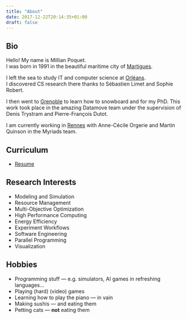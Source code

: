 ```yaml
---
title: "About"
date: 2017-12-22T20:14:35+01:00
draft: false
---
```


## Bio
Hello!
My name is Millian Poquet.  
I was born in 1991 in the beautiful maritime city of
[Martigues](../img/martigues.jpg).

I left the sea to study IT and computer science at [Orléans](../img/orleans.jpg).  
I discovered CS research there thanks to Sébastien Limet and Sophie Robert.

I then went to [Grenoble](../img/grenoble.jpg) to learn how to snowboard and for my PhD.
This work took place in the amazing Datamove team under the supervision of
Denis Trystram and Pierre-François Dutot.

I am currently working in [Rennes](../img/rennes.jpg) with Anne-Cécile Orgerie
and Martin Quinson in the Myriads team.

## Curriculum
- [Resume](/misc/resume.pdf)

## Research Interests
- Modeling and Simulation
- Resource Management
- Multi-Objective Optimization
- High Performance Computing
- Energy Efficiency
- Experiment Workflows
- Software Engineering
- Parallel Programming
- Visualization

## Hobbies
- Programming stuff — e.g. simulators, AI games in refreshing languages...
- Playing (hard) (video) games
- Learning how to play the piano — in vain
- Making sushis — and eating them
- Petting cats — **not** eating them
